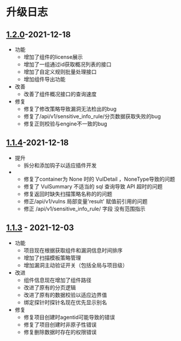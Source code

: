# 升级日志

## [1.2.0](https://github.com/HXSecurity/DongTai-webapi/releases/tag/v1.2.0)-2021-12-18
* 功能
  * 增加了组件的license展示
  * 增加了一组通过id获取概况列表的接口
  * 增加了自定义规则批量处理接口
  * 增加组件导出功能
* 改善
  * 改善了组件概况接口的查询速度
* 修复
  * 修复了修改策略导致漏洞无法检出的bug
  * 修复了/api/v1/sensitive_info_rule/分页数据获取失败的bug
  * 修复正则校验与engine不一致的bug



## [1.1.4](https://github.com/HXSecurity/DongTai-webapi/releases/tag/v1.1.4)-2021-12-18
* 提升
  * 拆分和添加钩子以适应插件开发
* 
  * 修复了container为 None 时的 VulDetail ，NoneType导致的问题
  * 修复了 VulSummary 不适当的 sql 查询导致 API 超时的问题
  * 修复返回时缺失扫描策略名称的的问题
  * 修正/api/v1/vulns 局部变量'result' 赋值前引用的问题
  * 修正 /api/v1/sensitive_info_rule/ 字段 没有范围指示


## [1.1.3](https://github.com/HXSecurity/DongTai-webapi/releases/tag/v1.1.3) - 2021-12-03

* 功能
  * 项目现在根据获取组件和漏洞信息时间排序
  * 增加了扫描模板策略管理
  * 增加漏洞主动验证开关（包括全局与项目级）
* 改进
  * 组件信息现在增加了组件路径
  * 改进了原有的分页逻辑
  * 改进了原有的数据校验以适应边界值
  * 绑定探针时探针名现在优先显示别名
* 修复
  * 修复项目创建时agentid可能导致的错误
  * 修复了项目创建时非原子性错误
  * 修复删除数据时存在的权限错误
